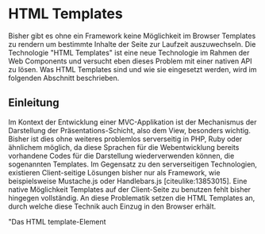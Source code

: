 # HTML Templates

Bisher gibt es ohne ein Framework keine Möglichkeit im Browser Templates zu rendern um bestimmte Inhalte der Seite zur Laufzeit auszuwechseln. Die Technologie "HTML Templates" ist eine neue Technologie im Rahmen der Web Components und versucht eben dieses Problem mit einer nativen API zu lösen. Was HTML Templates sind und wie sie eingesetzt werden, wird im folgenden Abschnitt beschrieben.


## Einleitung

Im Kontext der Entwicklung einer MVC-Applikation ist der Mechanismus der Darstellung der Präsentations-Schicht, also dem View, besonders wichtig. Bisher ist dies ohne weiteres problemlos serverseitig in PHP, Ruby oder ähnlichem möglich, da diese Sprachen für die Webentwicklung bereits vorhandene Codes für die Darstellung wiederverwenden können, die sogenannten Templates. Im Gegensatz zu den serverseitigen Technologien, existieren Client-seitige Lösungen bisher nur als Framework, wie beispielsweise Mustache.js oder Handlebars.js [citeulike:13853015]. Eine native Möglichkeit Templates auf der Client-Seite zu benutzen fehlt bisher hingegen vollständig. An diese Problematik setzen die HTML Templates an, durch welche diese Technik auch Einzug in den Browser erhält.

"Das HTML template-Element <template> dient dazu, Client-seitige Inhalte zu gruppieren, die nicht gerendert werden, wenn die Seite geladen wird, sondern anschließend zur Laufzeit mittels JavaScript gerendert werden können. Template kann als Inhaltsfragment aufgefasst werden, das für eine spätere Verwendung im Dokument gespeichert wird." [citeulike:13852997]


## Bisherige Umsetzung von Templates im Browser

Nichts desto trotz gibt es diverse Methoden diese Technologie im Browser zu simulieren. Diese sind jedoch eher als Hacks zu betrachten, da ihre eingesetzten Mittel nicht für dieses Problem gedacht sind. Sie bringen also einige Nachteile mit sich. Einige dieser Methoden werden nachfolgend aufgezeigt [citeulike:13853018].


### Via verstecktem `div`-Element

Das folgende Beispiel zeigt die Umsetzung eines Templates mit Hilfe eines `<div>`-Blocks, der via CSS versteckt wird.

```html
<div id="mydivtemplate" style="display: none;">
  <div>
    <img src="myimage.jpg">
  </div>
</div>
```

Der entscheidende Nachteil dieser Methode ist, dass alle Ressourcen, also alle verlinkten Dateien, beim Laden der Webseite auch heruntergeladen werden. Zwar werden sie nicht angezeigt, dennoch verursachen sie eine große Datenmenge die initial übertragen werden muss. Dies geschieht in diesem Fall selbst wenn die Ressourcen eventuell erst später oder gar nicht benötigt werden, was eine massive Einschränkung der verfügbaren Bandbreite und Browser-Performance mit sich bringen kann. Des weiteren kann es sich als schwierig erweisen ein solches Code-Fragment zu stylen oder gar Themes auf mehrere solcher Fragmente anzuwenden. Eine Webseite, die das Template verwendet, muss alle CSS Regeln für das Template mit `#mydivtemplate` erstellen, welche sich unter Umständen auf andere Teile der Webseite auswirken können. Eine Kapselung wird hier somit nicht vorgesehen.


### Via `script`-Element:

Eine weitere Möglichkeit ein Template umzusetzen besteht darin, den Inhalt eines Templates in ein `<script>`-Tag zu schreiben.

```html
<script type="text/template">
  <div>
    <img src="myimage.jpg">
  </div>
</script>
```

Wie bei dem Beispiel mit einem `<div>`-Block wird auch bei dieser Methode der Inhalt nicht gerendert, da ein `<script>`-Tag standardmäßig die CSS Eigenschaft `display: none` hat. Im Gegensatz jedoch, werden die benötigten Ressourcen bei dieser Methode nicht geladen, somit gibt es keine zusätzlichen Performance-Einbrüche. Es besteht aber dennoch ein Nachteil auf den besonders geachtet werden muss. Der Inhalt des `<script>`-Tags muss via `innerHTML` in den DOM geklont werden, was eine mögliche XSS Sicherheitslücke darstellen kann.
Es muss also abgewägt werden, welche der Nachteile für den Entwickler am ehesten hinnehmbar sind und welche Methode verwendet werden soll.


## `<template>`-Tag

Den Problemen der oben genannten Methoden widmet sich der `<template>`-Tag, welcher eine native und sichere Methode für das einbinden von dynamischen Inhalten etabliert. Das Template und die darin enthaltenen Inhalte werden beim Rendern des Webseite vollständig ignoriert, sie werden weder angezeigt, noch werden ihre benötigten Inhalte beim Laden der Webseite mitgeladen. Ebenso werden enthaltene JavaScripts nicht ausgeführt, auch kann JavaScript von außen nicht in das Template hinein traversieren. Im folgenden wird die grobe Struktur eines einfachen Templates, das mit Hilfe des `<template>`-Tags umgesetzt wird, dargestellt.

```html
<template id="mytemplate">
  <style>
    /* Styles */
  </style>
  <script>
    // JavaScript
  </script>
  <img src="bild.jpg"> <!-- Kann zur Laufzeit dynamisch gesetzt werden -->
  <p class="text">Hier steht ein Text.</p>
</template>
```


### Benutzung

Natürlich soll ein Template nicht nur im Quelltext stehen damit es existiert, sondern es soll dynamisch zur Laufzeit geladen und gerendert werden. Dabei kann es an einer beliebigen Stelle im Quelltext stehen. Um es aus dem Quelltext in den DOM zu importieren und zu rendern, muss es zunächst via JavaScript selektiert werden, was mit der Funktion `var template = document.querySelector('#mytemplate');` möglich ist. Mit der Funktion `var templateClone = document.importNode(template.content, true);` wird eine Kopie als DOM-Knoten des Templates erstellt. Als erster Parameter wird dabei der Inhalt des Templates (`template.content`) und als zweiter Parameter ein Boolean für `deep`, welcher angibt ob auch Kinderknoten geklont werden sollen. Nun kann der Inhalt des Templates mittels `document.body.appendChild(templateClone);` an einer beliebigen stelle des DOM eingefügt werden.


### Vorteile

Die Vorteile dieser nativen Implementierung für Templates sind vielfältig. So sind HTML Templates ein fertiges Gerüst an HTML, das nicht nachträglich mit JavaScript modifiziert werden muss, es kann aus dem Quelltext kopiert und beliebig oft und an beliebiger Stelle in den DOM der Webseite eingefügt werden. Erst beim einfügen in den DOM werden die Inhalte tatsächlich gerendert und Abhängigkeiten nachgeladen. Darunter fallen auch enthaltene Styles oder JavaScript Codes die erst beim Einfügen angewendet und ausgeführt werden. So werden auch externe Stylesheets, JavaScript-Dateien oder Bilder und Videos erst dann geladen und abgespielt, wenn sie tatsächlich benötigt werden. Dadurch können auch beliebig viele `<template>`-Tags ohne signifikanten Performance-Einbruch im Quelltext stehen, da nur ihr Markup übertragen werden, es jedoch nicht vom Browser geparst werden muss. Des weiteren sind Templates komplett vor dem DOM versteckt, will man beispielsweise mit JavaScript in das Template mittels `document.getElementById('#mytemplate .text')` hinein traversieren, so gibt die Funktion `null` zurück. Der abschließende und wohl auch größte Vorteil ist, dass mit JavaScript auf das Template zugegriffen werden und es an anderer Stelle dynamisch eingebunden werden kann.
Falls nun jedoch in einem Template mehrere weitere Templates geschachtelt sind, so muss jedes dieser Templates einzeln aus dem aktiven Template im DOM kopiert und wieder eingefügt werden um es zu aktivieren.


## Browserunterstützung

HTML Templates sind bis dato als einzige Technologie des Web Components Technology Stacks vom W3C als Standard erklärt worden [citeulike:13853159]. Somit ist auch die Browserunterstützung in den aktuellen Browsern, bis auf den Internet Explorer, sehr gut. Sie sind des weiteren die einzige Technologie der Web Components, die bisher von Microsofts Edge ab Version 13 unterstützt werden.

![Bild: Browserunterstützung des HTML Template Tags](images/3-html-templates-browserunterstuetzung.jpg "Template Tag Browserunterstzützung. Quelle: http://caniuse.com/#search=template")


## Quellen

- O'Reilly Buch "Developing Web Components", S.101-107- [citeulike:13852997] MDN, <template>, https://developer.mozilla.org/de/docs/Web/HTML/Element/template
- [citeulike:13853015] https://frontend.namics.com/2014/03/20/web-components-html-templates-2/
- [citeulike:13853013] http://www.html5rocks.com/en/tutorials/webcomponents/template/
- [citeulike:13853018] http://webcomponents.org/articles/introduction-to-template-element/
- http://caniuse.com/#search=template
- [citeulike:13853159] http://www.w3.org/TR/html5/scripting-1.html#the-template-element

